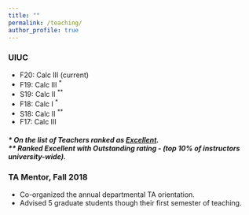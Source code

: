 ```yaml
---
title: ""
permalink: /teaching/
author_profile: true
---
```

### UIUC

* F20: Calc III (current)
* F19: Calc III <sup>*</sup>
* S19: Calc II <sup>**</sup>
* F18: Calc I <sup>*</sup>    
* S18: Calc II <sup>**</sup>
* F17: Calc III       

  

##### * On the list of Teachers ranked as <a href="https://citl.illinois.edu/citl-101/measurement-evaluation/teaching-evaluation/teaching-evaluations(ices)/teachers-ranked-as-excellent" target="_blank"> Excellent</a>.<br> ** Ranked Excellent with <i>Outstanding</i> rating - (top 10% of instructors university-wide).

### TA Mentor, Fall 2018
   * Co-organized the annual departmental TA orientation.
   * Advised 5 graduate students though their first semester of teaching.
